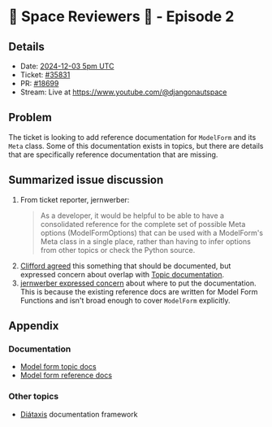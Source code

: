 # 🚀 Space Reviewers 👾 - Episode 2

## Details

- Date: [2024-12-03 5pm UTC](https://time.is/compare/1700_3_December_2024_UTC)
- Ticket: [#35831](https://code.djangoproject.com/ticket/35831)
- PR: [#18699](https://github.com/django/django/pull/18699)
- Stream: Live at https://www.youtube.com/@djangonautspace

## Problem

The ticket is looking to add reference documentation for `ModelForm` and
its `Meta` class. Some of this documentation exists in topics, but there are
details that are specifically reference documentation that are missing.

## Summarized issue discussion

1. From ticket reporter, jernwerber:
   > As a developer, it would be helpful to be able to have a consolidated reference for the complete set of possible Meta options (ModelFormOptions) that can be used with a ModelForm's Meta class in a single place, rather than having to infer options from other topics or check the Python source.
2. [Clifford agreed](https://code.djangoproject.com/ticket/35831#comment:2) this
   something that should be documented, but expressed concern about overlap
   with [Topic documentation](https://docs.djangoproject.com/en/5.1/topics/forms/modelforms/).
3. [jernwerber expressed concern](https://code.djangoproject.com/ticket/35831#comment:4)
   about where to put the documentation. This is because the
   existing reference docs are written for Model Form Functions and isn't broad enough
   to cover `ModelForm` explicitly.

## Appendix

### Documentation

- [Model form topic docs](https://docs.djangoproject.com/en/5.1/topics/forms/modelforms/)
- [Model form reference docs](https://docs.djangoproject.com/en/5.1/ref/forms/models/)

### Other topics

- [Diátaxis](https://diataxis.fr/) documentation framework